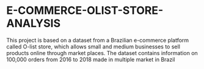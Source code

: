 # E-COMMERCE-OLIST-STORE-ANALYSIS
This project is based on a dataset from a Brazilian e-commerce platform called O-list store, which allows small and medium businesses to sell products online through market places. The dataset contains information on 100,000 orders from 2016 to 2018 made in multiple market in Brazil 
